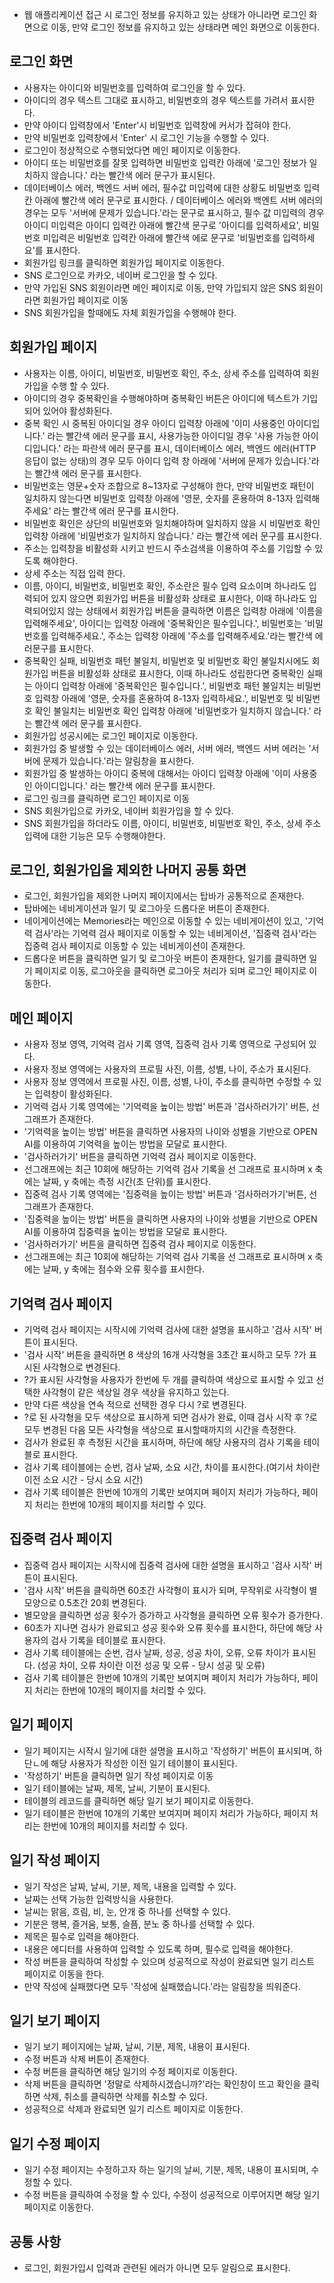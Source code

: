 - 웹 애플리케이션 접근 시 로그인 정보를 유지하고 있는 상태가 아니라면 로그인 화면으로 이동,
만약 로그인 정보를 유지하고 있는 상태라면 메인 화면으로 이동한다.

## 로그인 화면
- 사용자는 아이디와 비밀번호를 입력하여 로그인을 할 수 있다.
- 아이디의 경우 텍스트 그대로 표시하고, 비밀번호의 경우 텍스트를 가려서 표시한다.
- 만약 아이디 입력창에서 'Enter'시 비밀번호 입력창에 커서가 잡혀야 한다.
- 만약 비밀번호 입력창에서  'Enter' 시 로그인 기능을 수행할 수 있다.
- 로그인이 정상적으로 수행되었다면 메인 페이지로 이동한다.
- 아이디 또는 비밀번호를 잘못 입력하면 비밀번호 입력칸 아래에 '로그인 정보가 일치하지 않습니다.' 
  라는 빨간색 에러 문구가 표시된다.
- 데이터베이스 에러, 백엔드 서버 에러,  필수값 미입력에 대한 상황도 비밀번호 입력칸 아래에 빨간색 에러 문구로 표시한다. / 데이터베이스 에러와 백엔트 서버 에러의 경우는 모두 '서버에 문제가 있습니다.'라는 문구로 표시하고, 필수 값  미입력의 경우 아이디 미입력은 아이디 입력칸 아래에 빨간색 문구로 '아이디를 입력하세요', 비밀번호 미입력은 비밀번호 입력칸  아래에 빨간색 에로 문구로 '비밀번호를 입력하세요'를 표시한다.
- 회원가입  링크를 클릭하면 회원가입 페이지로 이동한다.
- SNS 로그인으로 카카오, 네이버 로그인을 할 수 있다.
- 만약 가입된 SNS 회원이라면 메인 페이지로 이동, 만약 가입되지 않은 SNS 회원이라면 회원가입 페이지로 이동
- SNS 회원가입을 할때에도 자체 회원가입을 수행해야 한다.

## 회원가입 페이지
- 사용자는 이름, 아이디, 비밀번호, 비밀번호 확인, 주소, 상세 주소를 입력하여 회원가입을 수행 할 수 있다.
- 아이디의 경우 중복확인을 수행해야하며 중복확인 버튼은 아이디에 텍스트가 기입되어 있어야 활성화된다.
- 중복 확인 시 중복된 아이디일 경우 아이디 입력창 아래에 '이미 사용중인 아이디입니다.' 라는 빨간색 에러 문구를 표시, 사용가능한 아이디일 경우 '사용 가능한 아이디입니다.' 라는 파란색 에러 문구를 표시, 데이터베이스 에러, 백엔드 에러(HTTP 응답이 없는 상태)의 경우 모두 아이디 입력 창 아래에 '서버에 문제가 있습니다.'라는 빨간색 에러 문구를 표시한다.
- 비밀번호는 영문+숫자 조합으로 8~13자로 구성해야 한다, 만약 비밀번호 패턴이 일치하지 않는다면 비밀번호 입력창 아래에 '영문, 숫자를 혼용하여 8-13자 입력해주세요' 라는 빨간색 에러 문구를 표시한다.
- 비밀번호 확인은 상단의 비밀번호와 일치해야하며 일치하지 않을 시 비밀번호 확인 입력창 아래에 '비밀번호가 일치하지 않습니다.' 라는 빨간색 에러 문구를 표시한다.
- 주소는 입력창을 비활성화 시키고 반드시 주소검색을 이용하여 주소를 기입할 수 있도록 해야한다.
- 상세 주소는 직접 입력 한다.
- 이름, 아이디, 비밀번호, 비밀번호 확인, 주소란은 필수 입력 요소이며 하나라도 입력되어 있지 않으면 회원가입 버튼을 비활성화 상태로 표시한다, 이때 하나라도 입력되어있지 않는 상태에서 회원가입 버튼을 클릭하면 이름은 입력창 아래에 '이름을 입력해주세요', 아이디는 입력창 아래에 '중복확인은 필수입니다.', 비밀번호는 '비밀번호를 입력해주세요.', 주소는 입력창 아래에 '주소를 입력해주세요.'라는 빨간색 에러문구를 표시한다.
- 중복확인 실패, 비밀번호 패턴 불일치, 비밀번호 및 비밀번호 확인 불일치시에도 회원가입 버튼을 비활성화 상태로 표시한다, 이때 하나라도 성립한다면 중복확인 실패는 아이디 입력창 아래에 '중복확인은 필수입니다.', 비밀번호 패턴 불일치는 비밀번호 입력창 아래에 '영문, 숫자를 혼용하여 8-13자 입력하세요.', 비밀번호 및 비밀번호 확인 불일치는 비밀번호 확인 입력창 아래에 '비밀번호가 일치하지 않습니다.' 라는 빨간색 에러 문구를 표시한다.
- 회원가입 성공시에는 로그인 페이지로 이동한다.
- 회원가입 중 발생할 수 있는 데이터베이스 에러, 서버 에러, 백엔드 서버 에러는 '서버에 문제가 있습니다.'라는 알림창을 표시한다.
- 회원가입 중 발생하는 아이디 중복에 대해서는 아이디 입력창 아래에 '이미 사용중인 아이디입니다.' 라는 빨간색 에러 문구를 표시한다.
- 로그인 링크를 클릭하면 로그인 페이지로 이동
- SNS 회원가입으로 카카오, 네이버 회원가입을 할 수 있다.
- SNS 회원가입을 하더라도 이름, 아이디, 비밀번호, 비밀번호 확인, 주소, 상세 주소 입력에 대한 기능은 모두 수행해야한다.

## 로그인, 회원가입을 제외한 나머지 공통 화면
- 로그인, 회원가입을 제외한 나머지 페이지에서는 탑바가 공통적으로 존재한다.
- 탑바에는 네비게이션과 일기 및 로그아웃 드롭다운 버튼이 존재한다.
- 네이게이션에는 Memories라는 메인으로 이동할 수 있는 네비게이션이 있고, '기억력 검사'라는 기억력 검사 페이지로 이동할 수 있는 네비게이션, '집중력 검사'라는 집중력 검사 페이지로 이동할 수 있는 네비게이션이 존재한다.
- 드롭다운 버튼을 클릭하면 일기 및 로그아웃 버튼이 존재한다, 일기를 클릭하면 일기 페이지로 이동, 로그아웃을 클릭하면 로그아웃 처리가 되며 로그인 페이지로 이동한다.

## 메인 페이지
- 사용자 정보 영역, 기억력 검사 기록 영역, 집중력 검사 기록 영역으로 구성되어 있다.
- 사용자 정보 영역에는 사용자의 프로필 사진, 이름, 성별, 나이, 주소가 표시된다.
- 사용자 정보 영역에서 프로필 사진, 이름, 성별, 나이, 주소를 클릭하면 수정할 수 있는 입력창이 활성화된다.
- 기억력 검사 기록 영역에는 '기억력을 높이는 방법' 버튼과 '검사하러가기' 버튼, 선그래프가 존재한다.
- '기억력을 높이는 방법' 버튼을 클릭하면 사용자의 나이와 성별을 기반으로 OPEN AI를 이용하여 기억력을 높이는 방법을 모달로 표시한다.
- '검사하러가기' 버튼을 클릭하면 기억력 검사 페이지로 이동한다.
- 선그래프에는 최근 10회에 해당하는 기억력 검사 기록을 선 그래프로 표시하며 x 축에는 날짜, y 축에는 측정 시간(초 단위)를 표시한다.
- 집중력 검사 기록 영역에는 '집중력을 높이는 방법' 버튼과 '검사하러가기'버튼, 선그래프가 존재한다.
- '집중력을 높이는 방법' 버튼을 클릭하면 사용자의 나이와 성별을 기반으로 OPEN AI를 이용하여 집중력을 높이는 방법을 모달로 표시한다.
- '검사하러가기' 버튼을 클릭하면 집중력 검사 페이지로 이동한다.
- 선그래프에는 최근 10회에 해당하는 기억력 검사 기록을 선 그래프로 표시하며 x 축에는 날짜, y 축에는 점수와 오류 횟수를 표시한다.

## 기억력 검사 페이지
- 기억력 검사 페이지는 시작시에 기억력 검사에 대한 설명을 표시하고 '검사 시작' 버튼이 표시된다.
- '검사 시작' 버튼을 클릭하면 8 색상의 16개 사각형을 3초간 표시하고 모두 ?가  표시된 사각형으로 변경된다.
- ?가 표시된 사각형을 사용자가 한번에 두 개를 클릭하여 색상으로 표시할 수 있고 선택한 사각형이 같은 색상일 경우 색상을 유지하고 있는다.
- 만약 다른 색상을 연속 적으로 선택한 경우 다시 ?로 변경된다.
- ?로 된 사각형을 모두 색상으로 표시하게 되면 검사가 완료, 이때 검사 시작 후 ?로 모두 변경된 다음 모든 사각형을 색상으로 표시할때까지의 시간을 측정한다.
- 검사가 완료된 후 측정된 시간을 표시하며, 하단에 해당 사용자의 검사 기록을 테이블로 표시한다.
- 검사 기록 테이블에는 순번, 검사 날짜, 소요 시간, 차이를 표시한다.(여기서 차이란 이전 소요 시간 - 당시 소요 시간)
- 검사 기록 테이블은 한번에 10개의 기록만 보여지며 페이지 처리가 가능하다, 페이지 처리는 한번에 10개의 페이지를 처리할 수 있다.

## 집중력 검사 페이지
- 집중력 검사 페이지는 시작시에 집중력 검사에 대한 설명을 표시하고 '검사 시작' 버튼이 표시된다.
- '검사 시작' 버튼을 클릭하면 60초간 사각형이 표시가 되며, 무작위로 사각형이 별모양으로 0.5초간 20회 변경된다.
- 별모양을 클릭하면 성공 횟수가 증가하고 사각형을 클릭하면 오류 횟수가 증가한다.
- 60초가 지나면 검사가 완료되고 성공 횟수와 오류 횟수를 표시한다, 하단에 해당 사용자의 검사 기록을 테이블로 표시한다.
- 검사 기록 테이블에는 순번, 검사 날짜, 성공, 성공 차이, 오류, 오류 차이가 표시된다. (성공 차이, 오류 차이란 이전 성공 및 오류 - 당시 성공 및 오류)
- 검사 기록 테이블은 한번에 10개의 기록만 보여지며 페이지 처리가 가능하다, 페이지 처리는 한번에 10개의 페이지를 처리할 수 있다.

## 일기 페이지
- 일기 페이지는 시작시 일기에 대한 설명을 표시하고 '작성하기' 버튼이 표시되며, 하단ㄴ에 해당 사용자가 작성한 이전 일기 테이블이 표시된다.
- '작성하기' 버튼을 클릭하면 일기 작성 페이지로 이동
- 일기 테이블에는 날짜, 제목, 날씨, 기분이 표시된다.
- 테이블의 레코드를 클릭하면 해당 일기 보기 페이지로 이동한다.
- 일기 테이블은 한번에 10개의 기록만 보여지며 페이지 처리가 가능하다, 페이지 처리는 한번에 10개의 페이지를 처리할 수 있다.

## 일기 작성 페이지
- 일기 작성은 날짜, 날씨, 기분, 제목, 내용을 입력할 수 있다.
- 날짜는 선택 가능한 입력방식을 사용한다.
- 날씨는 맑음, 흐림, 비, 눈, 안개 중 하나를 선택할 수 있다.
- 기분은 행복, 즐거움, 보통, 슬픔, 분노 중 하나를 선택할 수 있다.
- 제목은 필수로 입력을 해야한다.
- 내용은 에디터를 사용하여 입력할 수 있도록 하며, 필수로 입력을 해야한다.
- 작성 버튼을 클릭하여 작성할 수 있으며 성공적으로 작성이 완료되면 일기 리스트 페이지로 이동을 한다.
- 만약 작성에 실패했다면 모두 '작성에 실패했습니다.'라는 알림창을 띄워준다.

## 일기 보기 페이지
- 일기 보기 페이지에는 날짜, 날씨, 기분, 제목, 내용이 표시된다.
- 수정 버튼과 삭제 버튼이 존재한다.
- 수정 버튼을 클릭하면 해당 일기의 수정 페이지로 이동한다.
- 삭제 버튼을 클릭하면 '정말로 삭제하시겠습니까?'라는 확인창이 뜨고 확인을 클릭하면 삭제, 취소를 클릭하면 삭제를 취소할 수 있다.
- 성공적으로 삭제과 완료되면 일기 리스트 페이지로 이동한다.

## 일기 수정 페이지
- 일기 수정 페이지는 수정하고자 하는 일기의 날씨, 기분, 제목, 내용이 표시되며, 수정할 수 있다.
- 수정 버튼을 클릭하여 수정을 할 수 있다, 수정이 성공적으로 이루어지면 해당 일기 페이지로 이동한다.

## 공통 사항
- 로그인, 회원가입시 입력과 관련된 에러가 아니면 모두 알림으로 표시한다.